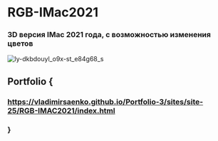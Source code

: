 # RGB-IMac2021

### 3D версия IMac 2021 года, с возможностью изменения цветов

![ly-dkbdouyl_o9x-st_e84g68_s](https://user-images.githubusercontent.com/56477695/120351717-c52ac000-c308-11eb-84e4-f82d6dc7bba8.jpeg)

## Portfolio {

### https://vladimirsaenko.github.io/Portfolio-3/sites/site-25/RGB-IMAC2021/index.html

### }
